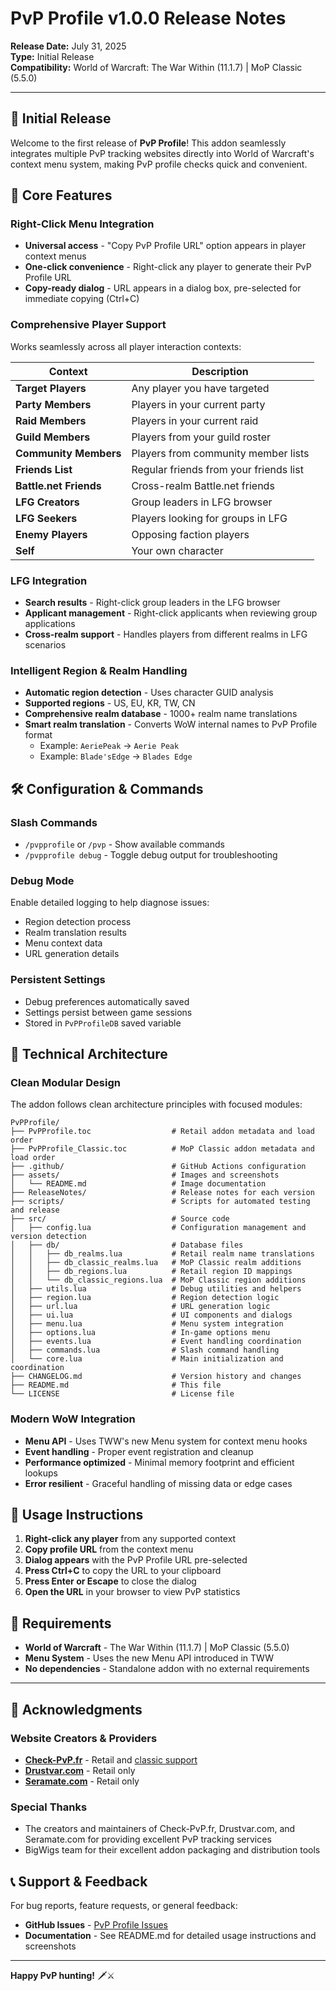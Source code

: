 # PvP Profile v1.0.0 Release Notes

**Release Date:** July 31, 2025  
**Type:** Initial Release  
**Compatibility:** World of Warcraft: The War Within (11.1.7) | MoP Classic (5.5.0)

---

## 🎉 Initial Release

Welcome to the first release of **PvP Profile**! This addon seamlessly integrates multiple PvP tracking websites directly into World of Warcraft's context menu system, making PvP profile checks quick and convenient.

## 🚀 Core Features

### Right-Click Menu Integration
- **Universal access** - "Copy PvP Profile URL" option appears in player context menus
- **One-click convenience** - Right-click any player to generate their PvP Profile URL
- **Copy-ready dialog** - URL appears in a dialog box, pre-selected for immediate copying (Ctrl+C)

### Comprehensive Player Support
Works seamlessly across all player interaction contexts:

| Context | Description |
|---------|-------------|
| **Target Players** | Any player you have targeted |
| **Party Members** | Players in your current party |
| **Raid Members** | Players in your current raid |
| **Guild Members** | Players from your guild roster |
| **Community Members** | Players from community member lists |
| **Friends List** | Regular friends from your friends list |
| **Battle.net Friends** | Cross-realm Battle.net friends |
| **LFG Creators** | Group leaders in LFG browser |
| **LFG Seekers** | Players looking for groups in LFG |
| **Enemy Players** | Opposing faction players |
| **Self** | Your own character |

### LFG Integration
- **Search results** - Right-click group leaders in the LFG browser
- **Applicant management** - Right-click applicants when reviewing group applications
- **Cross-realm support** - Handles players from different realms in LFG scenarios

### Intelligent Region & Realm Handling
- **Automatic region detection** - Uses character GUID analysis
- **Supported regions** - US, EU, KR, TW, CN
- **Comprehensive realm database** - 1000+ realm name translations
- **Smart realm translation** - Converts WoW internal names to PvP Profile format
  - Example: `AeriePeak` → `Aerie Peak`
  - Example: `Blade'sEdge` → `Blades Edge`

## 🛠️ Configuration & Commands

### Slash Commands
- `/pvpprofile` or `/pvp` - Show available commands
- `/pvpprofile debug` - Toggle debug output for troubleshooting

### Debug Mode
Enable detailed logging to help diagnose issues:
- Region detection process
- Realm translation results
- Menu context data
- URL generation details

### Persistent Settings
- Debug preferences automatically saved
- Settings persist between game sessions
- Stored in `PvPProfileDB` saved variable

## 🔧 Technical Architecture

### Clean Modular Design
The addon follows clean architecture principles with focused modules:

```
PvPProfile/
├── PvPProfile.toc                  # Retail addon metadata and load order
├── PvPProfile_Classic.toc          # MoP Classic addon metadata and load order
├── .github/                        # GitHub Actions configuration
├── assets/                         # Images and screenshots
│   └── README.md                   # Image documentation
├── ReleaseNotes/                   # Release notes for each version
├── scripts/                        # Scripts for automated testing and release
├── src/                            # Source code
│   ├── config.lua                  # Configuration management and version detection
│   ├── db/                         # Database files
│   │   ├── db_realms.lua           # Retail realm name translations
│   │   ├── db_classic_realms.lua   # MoP Classic realm additions
│   │   ├── db_regions.lua          # Retail region ID mappings
│   │   └── db_classic_regions.lua  # MoP Classic region additions
│   ├── utils.lua                   # Debug utilities and helpers
│   ├── region.lua                  # Region detection logic
│   ├── url.lua                     # URL generation logic
│   ├── ui.lua                      # UI components and dialogs
│   ├── menu.lua                    # Menu system integration
│   ├── options.lua                 # In-game options menu
│   ├── events.lua                  # Event handling coordination
│   ├── commands.lua                # Slash command handling
│   └── core.lua                    # Main initialization and coordination
├── CHANGELOG.md                    # Version history and changes
├── README.md                       # This file
└── LICENSE                         # License file
```

### Modern WoW Integration
- **Menu API** - Uses TWW's new Menu system for context menu hooks
- **Event handling** - Proper event registration and cleanup
- **Performance optimized** - Minimal memory footprint and efficient lookups
- **Error resilient** - Graceful handling of missing data or edge cases

## 📖 Usage Instructions

1. **Right-click any player** from any supported context
2. **Copy profile URL** from the context menu
3. **Dialog appears** with the PvP Profile URL pre-selected
4. **Press Ctrl+C** to copy the URL to your clipboard
5. **Press Enter or Escape** to close the dialog
6. **Open the URL** in your browser to view PvP statistics

## 🎯 Requirements

- **World of Warcraft** - The War Within (11.1.7) | MoP Classic (5.5.0)
- **Menu System** - Uses the new Menu API introduced in TWW
- **No dependencies** - Standalone addon with no external requirements

---

## 💝 Acknowledgments

### **Website Creators & Providers**
- **[Check-PvP.fr](https://check-pvp.fr/)** - Retail and [classic support](https://check-pvp-classic.fr/)
- **[Drustvar.com](https://drustvar.com/)** - Retail only
- **[Seramate.com](https://seramate.com/)** - Retail only

### **Special Thanks**
- The creators and maintainers of Check-PvP.fr, Drustvar.com, and Seramate.com for providing excellent PvP tracking services
- BigWigs team for their excellent addon packaging and distribution tools

## 📞 Support & Feedback

For bug reports, feature requests, or general feedback:
- **GitHub Issues** - [PvP Profile Issues](https://github.com/Kirom/PvP-Profile/issues)
- **Documentation** - See README.md for detailed usage instructions and screenshots

---

**Happy PvP hunting!** 🗡️⚔️